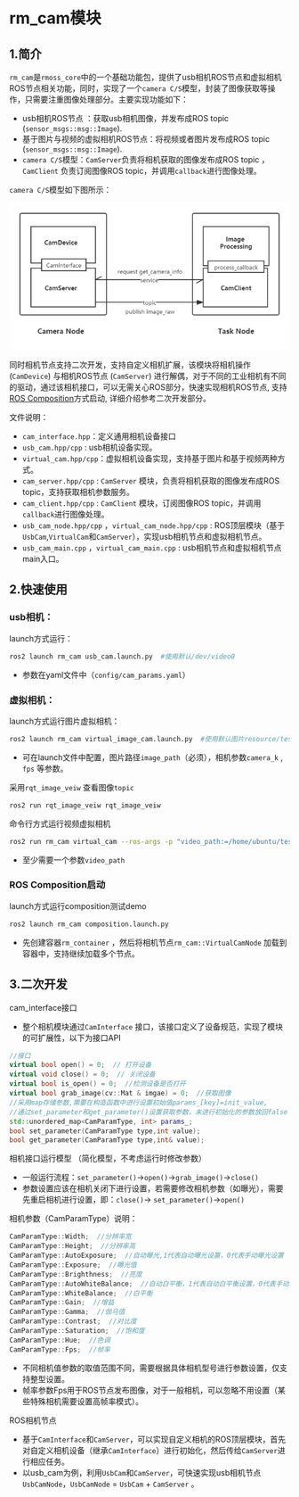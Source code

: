 # rm_cam模块

## 1.简介

`rm_cam`是`rmoss_core`中的一个基础功能包，提供了usb相机ROS节点和虚拟相机ROS节点相关功能，同时，实现了一个`camera C/S`模型，封装了图像获取等操作，只需要注重图像处理部分。主要实现功能如下：

- usb相机ROS节点 ：获取usb相机图像，并发布成ROS topic (`sensor_msgs::msg::Image`).
- 基于图片与视频的虚拟相机ROS节点：将视频或者图片发布成ROS topic (`sensor_msgs::msg::Image`).
- `camera C/S`模型：`CamServer`负责将相机获取的图像发布成ROS topic ， `CamClient` 负责订阅图像ROS topic，并调用`callback`进行图像处理。

`camera C/S`模型如下图所示：

![](cam_server_client.png)

同时相机节点支持二次开发，支持自定义相机扩展，该模块将相机操作(`CamDevice`) 与相机ROS节点 (`CamServer`) 进行解偶，对于不同的工业相机有不同的驱动，通过该相机接口，可以无需关心ROS部分，快速实现相机ROS节点, 支持[ROS Composition](https://docs.ros.org/en/galactic/Tutorials/Composition.html)方式启动, 详细介绍参考二次开发部分。

文件说明：

* `cam_interface.hpp`：定义通用相机设备接口
* `usb_cam.hpp/cpp` : usb相机设备实现。
* `virtual_cam.hpp/cpp`：虚拟相机设备实现，支持基于图片和基于视频两种方式。
* `cam_server.hpp/cpp` :  `CamServer` 模块，负责将相机获取的图像发布成ROS topic，支持获取相机参数服务。
* `cam_client.hpp/cpp` :  `CamClient` 模块，订阅图像ROS topic，并调用`callback`进行图像处理。
* `usb_cam_node.hpp/cpp` ，`virtual_cam_node.hpp/cpp` :  ROS顶层模块（基于`UsbCam`,`VirtualCam`和`CamServer`），实现usb相机节点和虚拟相机节点。
* `usb_cam_main.cpp` ，`virtual_cam_main.cpp` :  usb相机节点和虚拟相机节点main入口。

## 2.快速使用

### usb相机：

launch方式运行：

```bash
ros2 launch rm_cam usb_cam.launch.py  #使用默认/dev/video0
```

* 参数在yaml文件中（`config/cam_params.yaml`）

### 虚拟相机：

launch方式运行图片虚拟相机：

```bash
ros2 launch rm_cam virtual_image_cam.launch.py  #使用默认图片resource/test.png
```

* 可在launch文件中配置，图片路径`image_path`（必须），相机参数`camera_k` , `fps` 等参数。

采用`rqt_image_veiw` 查看图像`topic` 

```bash
ros2 run rqt_image_veiw rqt_image_veiw
```

命令行方式运行视频虚拟相机

```bash
ros2 run rm_cam virtual_cam --ros-args -p "video_path:=/home/ubuntu/test.avi"
```

* 至少需要一个参数`video_path`

### ROS Composition启动

launch方式运行composition测试demo

```python
ros2 launch rm_cam composition.launch.py
```

* 先创建容器`rm_container` ，然后将相机节点`rm_cam::VirtualCamNode` 加载到容器中，支持继续加载多个节点。

## 3.二次开发

cam_interface接口

* 整个相机模块通过`CamInterface` 接口，该接口定义了设备规范，实现了模块的可扩展性，以下为接口API

```c++
//接口
virtual bool open() = 0;  // 打开设备
virtual void close() = 0;  // 关闭设备
virtual bool is_open() = 0;  //检测设备是否打开
virtual bool grab_image(cv::Mat & imgae) = 0;  //获取图像
//采用map存储参数,需要在构造函数中进行设置初始值params_[key]=init_value,
//通过set_parameter和get_parameter()设置获取参数，未进行初始化的参数放回false
std::unordered_map<CamParamType, int> params_;
bool set_parameter(CamParamType type,int value);
bool get_parameter(CamParamType type,int& value);
```

相机接口运行模型 （简化模型，不考虑运行时修改参数）

* 一般运行流程：`set_parameter()`->`open()`->`grab_image()`->`close()` 
* 参数设置应该在相机关闭下进行设置，若需要修改相机参数（如曝光），需要先重启相机进行设置，即：`close()`-> `set_parameter()`->`open()` 

相机参数（CamParamType）说明：

```c++
CamParamType::Width;  //分辨率宽
CamParamType::Height;  //分辨率高
CamParamType::AutoExposure;  //自动曝光,1代表自动曝光设置，0代表手动曝光设置
CamParamType::Exposure;  //曝光值
CamParamType::Brighthness;  //亮度
CamParamType::AutoWhiteBalance;  //自动白平衡，1代表自动白平衡设置，0代表手动白平衡设置
CamParamType::WhiteBalance;  //白平衡
CamParamType::Gain;  //增益
CamParamType::Gamma;  //伽马值
CamParamType::Contrast;  //对比度
CamParamType::Saturation;  //饱和度
CamParamType::Hue;  //色调
CamParamType::Fps;  //帧率
```

- 不同相机值参数的取值范围不同，需要根据具体相机型号进行参数设置，仅支持整型设置。
- 帧率参数Fps用于ROS节点发布图像，对于一般相机，可以忽略不用设置（某些特殊相机需要设置高帧率模式）。

ROS相机节点

* 基于`CamInterface`和`CamServer`，可以实现自定义相机的ROS顶层模块，首先对自定义相机设备（继承`CamInterface`）进行初始化，然后传给`CamServer`进行相应任务。
* 以usb_cam为例，利用`UsbCam`和`CamServer`，可快速实现usb相机节点`UsbCamNode`，`UsbCamNode` = `UsbCam` + `CamServer` 。
